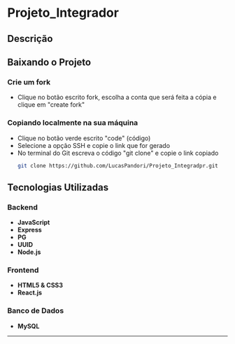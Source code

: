 # Projeto_Integrador
## Descrição

## Baixando o Projeto

### Crie um fork

- Clique no botão escrito fork, escolha a conta que será feita a cópia e clique em "create fork"

### Copiando localmente na sua máquina 

- Clique no botão verde escrito "code" (código)
- Selecione a opção SSH e copie o link que for gerado
- No terminal do Git escreva o código "git clone" e copie o link copiado
  ```bash
  git clone https://github.com/LucasPandori/Projeto_Integradpr.git
  ```
  
## Tecnologias Utilizadas

### Backend
- **JavaScript**
- **Express**
- **PG**
- **UUID**
- **Node.js**

### Frontend
- **HTML5 & CSS3**
- **React.js**

### Banco de Dados
- **MySQL** 

---


